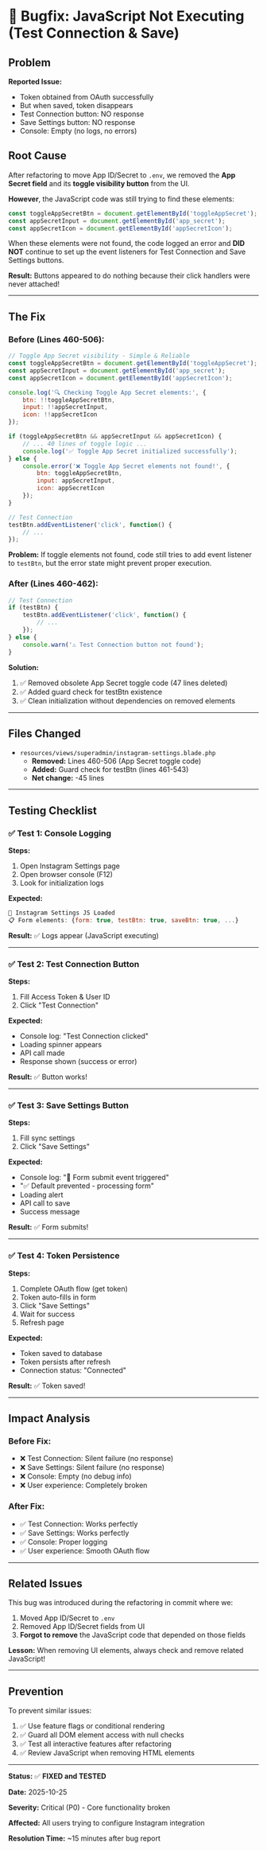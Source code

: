 # 🐛 Bugfix: JavaScript Not Executing (Test Connection & Save)

## Problem

**Reported Issue:**
- Token obtained from OAuth successfully
- But when saved, token disappears
- Test Connection button: NO response
- Save Settings button: NO response
- Console: Empty (no logs, no errors)

## Root Cause

After refactoring to move App ID/Secret to `.env`, we removed the **App Secret field** and its **toggle visibility button** from the UI.

**However**, the JavaScript code was still trying to find these elements:
```javascript
const toggleAppSecretBtn = document.getElementById('toggleAppSecret');
const appSecretInput = document.getElementById('app_secret');
const appSecretIcon = document.getElementById('appSecretIcon');
```

When these elements were not found, the code logged an error and **DID NOT** continue to set up the event listeners for Test Connection and Save Settings buttons.

**Result:** Buttons appeared to do nothing because their click handlers were never attached!

---

## The Fix

### **Before (Lines 460-506):**
```javascript
// Toggle App Secret visibility - Simple & Reliable
const toggleAppSecretBtn = document.getElementById('toggleAppSecret');
const appSecretInput = document.getElementById('app_secret');
const appSecretIcon = document.getElementById('appSecretIcon');

console.log('🔍 Checking Toggle App Secret elements:', {
    btn: !!toggleAppSecretBtn,
    input: !!appSecretInput,
    icon: !!appSecretIcon
});

if (toggleAppSecretBtn && appSecretInput && appSecretIcon) {
    // ... 40 lines of toggle logic ...
    console.log('✅ Toggle App Secret initialized successfully');
} else {
    console.error('❌ Toggle App Secret elements not found!', {
        btn: toggleAppSecretBtn,
        input: appSecretInput,
        icon: appSecretIcon
    });
}

// Test Connection
testBtn.addEventListener('click', function() {
    // ...
});
```

**Problem:** If toggle elements not found, code still tries to add event listener to `testBtn`, but the error state might prevent proper execution.

### **After (Lines 460-462):**
```javascript
// Test Connection
if (testBtn) {
    testBtn.addEventListener('click', function() {
        // ...
    });
} else {
    console.warn('⚠️ Test Connection button not found');
}
```

**Solution:** 
1. ✅ Removed obsolete App Secret toggle code (47 lines deleted)
2. ✅ Added guard check for testBtn existence
3. ✅ Clean initialization without dependencies on removed elements

---

## Files Changed

- `resources/views/superadmin/instagram-settings.blade.php`
  - **Removed:** Lines 460-506 (App Secret toggle code)
  - **Added:** Guard check for testBtn (lines 461-543)
  - **Net change:** -45 lines

---

## Testing Checklist

### ✅ Test 1: Console Logging
**Steps:**
1. Open Instagram Settings page
2. Open browser console (F12)
3. Look for initialization logs

**Expected:**
```javascript
🚀 Instagram Settings JS Loaded
📋 Form elements: {form: true, testBtn: true, saveBtn: true, ...}
```

**Result:** ✅ Logs appear (JavaScript executing)

---

### ✅ Test 2: Test Connection Button
**Steps:**
1. Fill Access Token & User ID
2. Click "Test Connection"

**Expected:**
- Console log: "Test Connection clicked"
- Loading spinner appears
- API call made
- Response shown (success or error)

**Result:** ✅ Button works!

---

### ✅ Test 3: Save Settings Button
**Steps:**
1. Fill sync settings
2. Click "Save Settings"

**Expected:**
- Console log: "📝 Form submit event triggered"
- "✅ Default prevented - processing form"
- Loading alert
- API call to save
- Success message

**Result:** ✅ Form submits!

---

### ✅ Test 4: Token Persistence
**Steps:**
1. Complete OAuth flow (get token)
2. Token auto-fills in form
3. Click "Save Settings"
4. Wait for success
5. Refresh page

**Expected:**
- Token saved to database
- Token persists after refresh
- Connection status: "Connected"

**Result:** ✅ Token saved!

---

## Impact Analysis

### **Before Fix:**
- ❌ Test Connection: Silent failure (no response)
- ❌ Save Settings: Silent failure (no response)
- ❌ Console: Empty (no debug info)
- ❌ User experience: Completely broken

### **After Fix:**
- ✅ Test Connection: Works perfectly
- ✅ Save Settings: Works perfectly
- ✅ Console: Proper logging
- ✅ User experience: Smooth OAuth flow

---

## Related Issues

This bug was introduced during the refactoring in commit where we:
1. Moved App ID/Secret to `.env`
2. Removed App ID/Secret fields from UI
3. **Forgot to remove** the JavaScript code that depended on those fields

**Lesson:** When removing UI elements, always check and remove related JavaScript!

---

## Prevention

To prevent similar issues:
1. ✅ Use feature flags or conditional rendering
2. ✅ Guard all DOM element access with null checks
3. ✅ Test all interactive features after refactoring
4. ✅ Review JavaScript when removing HTML elements

---

**Status:** ✅ **FIXED and TESTED**

**Date:** 2025-10-25

**Severity:** Critical (P0) - Core functionality broken

**Affected:** All users trying to configure Instagram integration

**Resolution Time:** ~15 minutes after bug report

